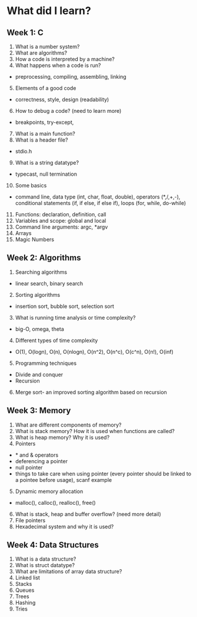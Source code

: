 
# What did I learn?

## Week 1: C
1. What is a number system?
2. What are algorithms?
3. How a code is interpreted by a machine?
4. What happens when a code is run?
  * preprocessing, compiling, assembling, linking
5. Elements of a good code
  * correctness, style, design (readability)
6. How to debug a code? (need to learn more)
  * breakpoints, try-except,
7. What is a main function?
8. What is a header file? 
* stdio.h
9. What is a string datatype?
* typecast, null termination
10. Some basics 
* command line, data type (int, char, float, double), operators (*,/,+,-), conditional statements (if, if else, if else if), loops (for, while, do-while)
11. Functions: declaration, definition, call
12. Variables and scope: global and local
12. Command line arguments: argc, *argv
13. Arrays
14. Magic Numbers 

## Week 2: Algorithms
1. Searching algorithms
* linear search, binary search
2. Sorting algorithms
* insertion sort, bubble sort, selection sort
3. What is running time analysis or time complexity?
* big-O, omega, theta
4. Different types of time complexity
* O(1), O(logn), O(n), O(nlogn), O(n^2), O(n^c), O(c^n), O(n!), O(inf)
5. Programming techniques
* Divide and conquer
* Recursion
6. Merge sort- an improved sorting algorithm based on recursion

## Week 3: Memory
1. What are different components of memory?
2. What is stack memory? How it is used when functions are called?
3. What is heap memory? Why it is used?
4. Pointers
* \* and & operators
* deferencing a pointer
* null pointer
* things to take care when using pointer (every pointer should be linked to a pointee before usage), scanf example
5. Dynamic memory allocation
* malloc(), calloc(), realloc(), free()
6. What is stack, heap and buffer overflow? (need more detail)
7. File pointers
8. Hexadecimal system and why it is used?

## Week 4: Data Structures
1. What is a data structure?
2. What is struct datatype?
3. What are limitations of array data structure?
4. Linked list
5. Stacks
6. Queues
7. Trees
8. Hashing
9. Tries


